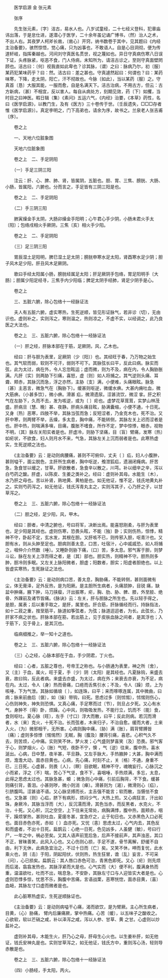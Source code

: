 <!-- { "loadSidebar": true } -->


　　医学启源 金 张元素

　　张序

　　先生张元素，〔字〕洁古，易水人也。八岁试童经，二十七经义登科，犯章庙讳出落，于是怠仕进，遂潜心于医学，二十余年虽记诵广博书，（然）治人之术，不出人右。其夜梦人柯斧长凿，〔凿心〕开窍，纳书数卷于其中，见其题曰《内经主治备要》，骇然惊悟，觉心痛，只为凶事也，不敢语人。自是心目洞彻，便为传道轩岐，指挥秦越也。河间刘守真医名贯世，视之蔑如也。异日守真病伤寒八日误下证，头疼脉紧，呕恶不食，门人侍病，未知所为，请洁古诊之，至则守真面壁罔顾也。洁古曰：〔何〕视我直如此卑也？诊其脉，（谓）之曰：脉病乃尔，初〔服〕某药犯某味药乎？曰：然。洁古曰：差之甚也。守真遽然起曰：何谓也？曰：某药味寒，下降，走太阴，阳亡，汗不彻故也。今脉〔如此〕，当以某药〔服〕之。守真首〔恳〕大服其能，一服而愈，自是名满天下。洁古治病，不用古方，但云：古方新病，〔甚〕不相宜，反以害人。每自从病处方，刻期见效，药〔下〕如攫，当时目之曰神医。暇日辑（集）《素问》五运六气，《内经》治要，《本草》药性，名曰《医学启源》，以教门生，及有《医方》三十卷传于世。〔壬辰遗失，□□□存者惟《医学启源》〕。真定李明之，门下高弟也，请余为序，故书之。兰泉老人张吉甫〔序〕。

　　卷之上

　　一、天地六位脏象图

　　天地六位脏象图　

　　卷之上　二、手足阴阳

　　（一）手足三阴三阳

　　注云：肝、心、脾、肺、肾，皆属阴，五脏也。胆、胃、三焦、膀胱、大肠、小肠，皆属阳，六腑也。分而言之，手足皆有三阴三阳是也。

　　卷之上　二、手足阴阳

　　（二）手三阴三阳

　　肺寅燥金手太阴，大肠卯燥金手阳明；心午君心手少阴，小肠未君火手太〔阳〕；包络戌相火手厥阴，三焦〔亥〕相火手少阳。

　　卷之上　二、手足阴阳

　　（三）足三阴三阳

　　胃辰湿土足阳明，脾巳湿土足太阴；膀胱申寒水足太阳，肾酉寒水足少阴；胆子风木足少阳，肝丑风木足厥阴。

　　歌曰手经太阳属小肠，膀胱经属足太阳；肝足厥阴手包络，胃足阳明手〔大肠〕；胆属少阳足经寻，三焦手内少阳临；脾足太阴手经肺，肾足少阴手是心。

　　卷之上

　　三、五脏六腑，除心包络十一经脉证法

　　夫人有五脏六腑，虚实寒热，生死逆顺，皆见形证脉气，若非诊（切），无由识也。虚则补之，实则泻之，寒则温之，热则凉之，不虚不实，以经调之，此乃良医之大法也。

　　卷之上　三、五脏六腑，除心包络十一经脉证法

　　（一）肝之经，肝脉本部在于筋，足厥阴，风，乙木也。

　　经曰：肝与胆为表里，足厥阴（少〔阳〕）也。其经旺于春，乃万物之始生也。其气软而弱，软则不可汗，弱则不可下。其脉弦长曰平，反此曰病。脉实而弦，此为太过，病在外，令人忘忽眩运；虚而微，则为不及，病在内，令人胸胁胀满。凡肝〔实〕则两胁下引痛，喜怒，虚〔则〕如人将捕之。其气逆则头痛、耳聋、颊赤，其脉沉而急，浮之亦然，主胁〔支〕满，小便难，头痛眼眩。脉急〔甚〕主恶言，微急气在〔胸胁下〕。缓甚则呕逆，微缓水痹。大甚内痈吐血，微大筋痹。〔小甚多饮〕，微小痹。滑甚 疝，微滑遗尿。涩甚流饮，微涩 挛。肝之积气在左胁下，久而不去，发为咳逆，或为〔 〕疟也。虚梦花草茸茸，实梦山林茂盛。肝病旦〔慧、晚〕甚、夜静。肝病头痛目眩，胁满囊缩，小便不通，十日死。又身〔热〕恶寒，四肢不举，其脉当弦而急；反短涩者，乃金克木也，死不治。又肝中寒，则两臂不举，舌燥，多太息，胸中痛，不能转侧，其脉左关上迟而涩者是也。肝中热，则喘满多嗔，目痛，腹胀不嗜食，所作不定，梦中惊悸，眼赤，视物不明，〔其〕脉左关阳实者是也。肝虚冷，则胁下坚痛，目〔盲〕臂痛，发寒〔热〕如疟状，不欲食，妇人则月水不来，气急，其脉左关上沉而弱者是也。此寒热虚实，生死逆顺之法也。

　　《主治备要》云：是动则病腰痛，甚则不可俯仰，丈夫〔 〕疝，妇人小腹肿，甚则嗌干，面尘脱色，主肝所生病者，胸中呕逆，飧泄狐疝，遗溺闭癃病。肝苦急，急食甘以缓之，甘草。肝欲散者，急食辛以散之，川芎。补以细辛之辛，泻以白芍药之酸。肝虚，以陈皮、生姜之类补之。经曰：虚则补其母。水能生〔木〕，水乃肝之母也。苦以补肾，熟地黄、黄柏是也。如无他证，惟不足，钱氏地黄丸补之。实则芍药泻之，如无他证，钱氏泻青丸主之，实则泻其子，心乃肝之子，以甘草泻之。

　　卷之上　三、五脏六腑，除心包络十一经脉证法

　　（二）胆之经，足少阳，风，甲木。

　　经曰：胆者，中清之腑也，号曰将军，决断出焉。能喜怒刚柔，与肝为表里也，足少阳是其经也。虚则伤寒，恐畏头眩，不能〔独〕卧；实则伤热，惊悸，精神不守，卧起不定，玄水发，其根在胆。又肝咳不已，则传邪入胆，呕青汁也。又胆有水，则从头肿至足也。胆病则善太息，口苦，吐宿汁，心中戚戚恐，如人将捕之，咽仲介介然数〔唾〕。又睡卧则胁下痛，〔口〕苦，多太息。邪气客于胆，则梦斗讼，脉在左关上浮而得之者，是〔其〕部也。胆实热，则精神不守。胆热则多肿，胆冷则多眠。又左关上脉阳微者，胆虚；阳数者，胆实；阳虚者胆绝也。以上皆虚实寒热，生死脉证之法也。

　　《主治备要》云：是动则病口苦，善太息，胸胁痛，不能转侧，甚则面微有尘，体无膏泽，足外反热，是为阳厥。是主胆所生病者，头痛颔肿，目锐 痛，缺盆中肿痛，腋下肿，马刀挟瘿，汗出振寒，疟，胸、肋、胁、髀、膝，外至胫、绝骨、外踝前及诸节皆痛。《脉诀》云：左关，肝与胆脉之所生也。先以轻手得之，是胆，属表；后以重手取之，是肝，属里也。肝合筋，肝脉循经而行。持脉指法，如十二菽之重，按至筋平，脉道如筝弦者，为弦；脉道迢迢者，为长。此弦长，乃肝家不病之状也。肝脉本部在筋，若出筋上，见于皮肤血脉之间者，是其浮也；入于筋下，见于骨上，是其沉也。

　　临病细推之，举一知十之道也。

　　卷之上　三、五脏六腑，除心包络十一经脉证法

　　（三）心之经，心脉本部在于血，手少阴君，丁火也。

　　经曰：心者，五脏之尊也，号帝王之称也。与小肠通为表里，神之所〔舍〕，又〔主〕于血，属火，旺于夏，手〔少〕阴（太阳）是其经也。凡夏脉钩，来盛去衰，故曰钩，反此者病。来盛去亦盛，为太过，病在外；来衰去亦衰，为不足，病在内。太过，令人〔身〕热而骨痛，口疮而舌焦引水；不及，令人〔躁〕烦，上为咳唾，下为气泄。其脉如循琅〔 〕，如连珠，曰平；来而啄啄连属，其中微曲，曰病；脉来前曲后〔倨〕，如〔操〕带钩，曰死。思虑过多〔则怵惕〕，怵惕则伤心，心伤则神失，神失则恐惧。又真心痛，手足寒而过〔节〕，则旦占夕死。又心有水气，身肿不〔得〕卧，烦躁。心中风，则吸吸发热，不能行立，饥而不〔能〕食，食则呕吐。夏心脉〔旺〕，左手〔寸口〕浮大而散，曰平；反此则病。若沉而滑者，水〔来〕克火，十死不治。长而弦者，木来归子，不治自愈。缓而大者，土来入火，〔为〕微邪相干，无所害。心病则胸中痛，〔胁〕满〔胀〕，肩背臂膊皆〔痛〕；虚则多惊悸〔惕惕然〕无眠，胸〔腹及〕腰背引痛，喜悲。心积气久不去，则苦烦，心中痛。实则笑不休，梦火发；心气盛则梦喜笑〔及〕恐畏。邪气客于心，则梦烟火，心〔胀〕气短，夜卧不宁，懊 ，气〔逆〕往来，腹中热，喜水涎出。心病，日中慧，夜半甚，平旦静。又左手脉大，手热腋肿；大甚，胸中满而烦，澹澹大动，面赤目黄也。心病，先心痛，时刻不止，关〔格〕不通，身重不已，三日死。心虚甚，则畏〔人〕，〔瞑〕目欲眠，精神不守，魂魄妄行。心脉沉之小而紧，浮之〔不〕喘，苦心下气坚，食不下，喜咽唾，手热烦满，多忘，太息，此得之思虑太过也。其脉急甚，螈 ；微急则心中痛，引前后胸背，不下食。缓甚则痛引背，善泪。小甚则哕，微小则消〔瘅〕。滑甚则为〔渴〕，微滑则心〔疝〕，引脐腹鸣。涩甚谙不语。又心脉坚搏而长，主舌强不能言；软而散，当慑怯不食也。又急甚〔则〕心疝，脐下有病形，烦闷少气，大热上煎。又心病狂言，汗出如珠，身厥冷，其脉当浮而〔大〕，反沉濡而滑，其色当赤，而反黑者，水克火，不治，十死。又心积，沉之空空，上下往来无常处，病胸满悸，腹中热，面颊赤，咽干，躁烦掌热，甚则吐血，夏瘥冬甚，宜急疗之，止于旬日也。又赤黑色入口必死也。面目赤色亦死，赤如〔 〕血亦死。又忧〔恚〕思虑太过，心气内去，其色反和而盛者，不出十日死。扁鹊云：心绝一日死，色见凶多，人虽健〔敏〕，号曰行尸，一年之中，祸必至矣。又其人语声前宽后急，后声不接前声，其声浊恶，其口不正，冒昧善笑，此风入心也。又心伤则心损，手足不遂，骨节离解，舒缓不自由，利下无休，此病急宜治之，不过十日而〔亡〕矣。又笑不休，呻而复忧，此水乘火也，阴〔击〕于阳，阴起阳伏，伏则热，热生狂冒，谵〔乱〕妄言，不可采〔问〕，心已损矣。扁鹊云：其人唇口赤色可治，青黑色即死。又心〔疟〕则先烦而后渴，翕翕发热也，其脉浮紧而大是也。心气实而（大）便不利，腹满身热而重，温温欲吐，吐而不出，喘息急，不安卧，其脉左寸口与人迎皆实大者是也。心虚则恐悸多惊，忧思不乐，胸腹中苦痛，言语战栗，恶寒恍惚，面赤目黄，〔喜〕血衄，其脉左寸口虚而微者是也。

　　此心脏寒热虚实，生死逆顺脉证也。

　　《主治备要》云：是动则病嗌干心痛，渴而欲饮，是为臂厥。主心所生病者，目黄，（心）胁痛， 臂内后廉痛厥，掌中热痛。心苦〔缓〕，以五味子之酸收之。心欲软，软以芒硝之咸，补以泽泻之咸，泻以人参、甘草、黄 之甘。心虚则以炒盐补之。

　　虚则补其母，木能生火，肝乃心之母，肝母生心火也。以生姜补肝，如无他证，钱氏安神丸是也。实则甘草泻之，如无他证，钱氏方中，重则泻心汤，轻则导赤散是也。

　　卷之上　三、五脏六腑，除心包络十一经脉证法

　　（四）小肠经，手太阳，丙火。

